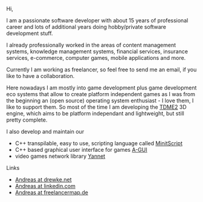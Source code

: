 Hi,

I am a passionate software developer with about 15 years of professional career and lots of additional years doing hobby/private software development stuff.

I already professionally worked in the areas of content management systems, knowledge management systems, financial services, insurance services, e-commerce, computer games, mobile applications and more.

Currently I am working as freelancer, so feel free to send me an email, if you like to have a collaboration.

Here nowadays I am mostly into game development plus game development eco systems that allow to create platform independent games as I was from the beginning an (open source) operating system enthusiast - I love them, I like to support them.
So most of the time I am developing the [TDME2](https://github.com/andreasdr/tdme2) 3D engine, which aims to be platform independant and lightweight, but still pretty complete.

I also develop and maintain our
- C++ transpilable, easy to use, scripting language called [MinitScript](https://github.com/andreasdr/minitscript)
- C++ based graphical user interface for games [A-GUI](https://github.com/andreasdr/a-gui)
- video games network library [Yannet](https://github.com/andreasdr/yannet)

Links
- [Andreas at drewke.net](https://drewke.net)
- [Andreas at linkedin.com](https://de.linkedin.com/pub/andreas-drewke/26/15/490)
- [Andreas at freelancermap.de](https://www.freelancermap.de/freelancer-verzeichnis/profile/entwicklung/496543-profil-andreas-drewke-freiberufler-als-softwareentwickler.html)
